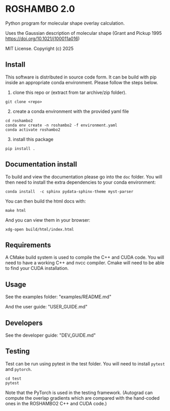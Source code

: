 # ROSHAMBO 2.0

Python program for molecular shape overlay calculation.

Uses the Gaussian description of molecular shape (Grant and Pickup 1995 https://doi.org/10.1021/j100011a016)

MIT License. Copyright (c) 2025

## Install

This software is distributed in source code form. It can be build with pip inside an appropriate conda environment. Please follow the steps below.

1. clone this repo or (extract from tar archive/zip folder).

```
git clone <repo>
```

2. create a conda environment with the provided yaml file

```
cd roshambo2
conda env create -n roshambo2 -f environment.yaml
conda activate roshambo2
```

3. install this package

```
pip install .
```

## Documentation install

To build and view the documentation please go into the `doc` folder.
You will then need to install the extra dependencies to your conda environment:

```
conda install  -c sphinx pydata-sphinx-theme myst-parser
```

You can then build the html docs with:

```
make html
```

And you can view them in your browser:

```
xdg-open build/html/index.html
```

## Requirements

A CMake build system is used to compile the C++ and CUDA code. You will need to have a working C++ and nvcc compiler. Cmake will need to be able to find your CUDA installation.

## Usage

See the examples folder: "examples/README.md"

And the user guide: "USER_GUIDE.md"

## Developers

See the developer guide: "DEV_GUIDE.md"

## Testing

Test can be run using pytest in the test folder. You will need to install `pytest` and `pytorch`.

```
cd test
pytest
```

Note that the PyTorch is used in the testing framework.
(Autograd can compute the overlap gradients which are compared with
the hand-coded ones in the ROSHAMBO2 C++ and CUDA code.)
